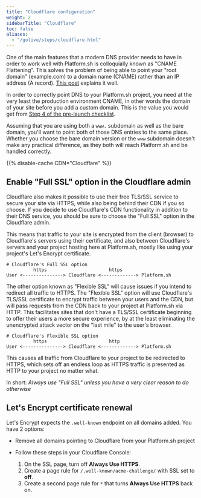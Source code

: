 ```yaml
---
title: "Cloudflare configuration"
weight: 2
sidebarTitle: "Cloudflare"
toc: false
aliases:
  - "/golive/steps/cloudflare.html"
---
```


One of the main features that a modern DNS provider needs to have in order to work well with Platform.sh
is colloquially known as "CNAME Flattening".
This solves the problem of being able to point your "root domain" (example.com)
to a domain name (CNAME) rather than an IP address (A record).
[This post](https://blog.cloudflare.com/introducing-CNAME-flattening-rfc-compliant-cnames-at-a-domains-root/) explains it well.

In order to correctly point DNS to your Platform.sh project,
you need at the very least the production environment CNAME,
in other words the domain of your site before you add a custom domain.
This is the value you would get from [Step 4 of the pre-launch checklist](/domains/checklist.md).

Assuming that you are using both a `www.` subdomain as well as the bare domain,
you'll want to point both of those DNS entries to the same place.
Whether you choose the bare domain version or the `www` subdomain doesn't make any practical difference,
as they both will reach Platform.sh and be handled correctly.

{{% disable-cache CDN="Cloudflare" %}}

## Enable "Full SSL" option in the Cloudflare admin

Cloudflare also makes it possible to use their free TLS/SSL service to secure your site via HTTPS,
while also being behind their CDN if you so choose.
If you decide to use Cloudflare's CDN functionality in addition to their DNS service,
you should be sure to choose the "Full SSL" option in the Cloudflare admin.

This means that traffic to your site is encrypted from the client (browser) to Cloudflare's servers using their certificate,
and also between Cloudflare's servers and your project hosting here at Platform.sh,
mostly like using your project's Let's Encrypt certificate.

```text
# Cloudflare's Full SSL option
          https                       https
User <---------------> Cloudflare <-------------> Platform.sh
```

The other option known as "Flexible SSL" will cause issues if you intend to redirect all traffic to HTTPS.
The "Flexible SSL" option will use Cloudflare's TLS/SSL certificate to encrypt traffic between your users and the CDN,
but will pass requests from the CDN back to your project at Platform.sh via HTTP.
This facilitates sites that don't have a TLS/SSL certificate beginning to offer their users a more secure experience,
by at the least eliminating the unencrypted attack vector on the "last mile" to the user's browser.

```text
# Cloudflare's Flexible SSL option
          https                       http
User <---------------> Cloudflare <-------------> Platform.sh
```

This causes all traffic from Cloudflare to your project to be redirected to HTTPS,
which sets off an endless loop as HTTPS traffic is presented as HTTP to your project no matter what.

In short: *Always use "Full SSL" unless you have a very clear reason to do otherwise*

## Let's Encrypt certificate renewal

Let's Encrypt expects the `.well-known` endpoint on all domains added.
You have 2 options:

* Remove all domains pointing to Cloudflare from your Platform.sh project
* Follow these steps in your Cloudflare Console:

  1. On the SSL page, turn off **Always Use HTTPS**.
  2. Create a page rule for `/.well-known/acme-challenge/` with SSL set to **off**.
  3. Create a second page rule for `*` that turns **Always Use HTTPS** back on.
